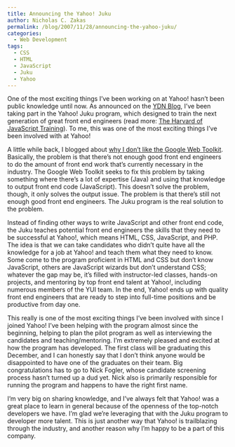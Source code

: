 ```yaml
---
title: Announcing the Yahoo! Juku
author: Nicholas C. Zakas
permalink: /blog/2007/11/28/announcing-the-yahoo-juku/
categories:
  - Web Development
tags:
  - CSS
  - HTML
  - JavaScript
  - Juku
  - Yahoo
---
```

One of the most exciting things I&#8217;ve been working on at Yahoo! hasn&#8217;t been public knowledge until now. As announced on the <a title="Yahoo! Developer Network Blog" rel="external" href="http://developer.yahoo.com/blog">YDN Blog</a>, I&#8217;ve been taking part in the Yahoo! Juku program, which designed to train the next generation of great front end engineers (read more: <a title="The Harvard of JavaScript Training" rel="external" href="http://developer.yahoo.net/blog/archives/2007/11/the_harvard_of.html">The Harvard of JavaScript Training</a>). To me, this was one of the most exciting things I&#8217;ve been involved with at Yahoo!

A little while back, I blogged about <a title="Why I don't like the Google Web Toolkit" rel="internal" href="http://rds.yahoo.com/_ylt=A0oGkwmw.k1HxVgBlSpXNyoA;_ylu=X3oDMTE4c3RrOHU5BHNlYwNzcgRwb3MDMQRjb2xvA3NrMQR2dGlkA0gwNDhfODIEbANXUzE-/SIG=11voi36oa/EXP=1196379184/**http%3a//www.nczonline.net/archive/2007/9/478">why I don&#8217;t like the Google Web Toolkit</a>. Basically, the problem is that there&#8217;s not enough good front end engineers to do the amount of front end work that&#8217;s currently necessary in the industry. The Google Web Toolkit seeks to fix this problem by taking something where there&#8217;s a lot of expertise (Java) and using that knowledge to output front end code (JavaScript). This doesn&#8217;t solve the problem, though, it only solves the output issue. The problem is that there&#8217;s still not enough good front end engineers. The Juku program is the real solution to the problem.

Instead of finding other ways to write JavaScript and other front end code, the Juku teaches potential front end engineers the skills that they need to be successful at Yahoo!, which means HTML, CSS, JavaScript, and PHP. The idea is that we can take candidates who didn&#8217;t quite have all the knowledge for a job at Yahoo! and teach them what they need to know. Some come to the program proficient in HTML and CSS but don&#8217;t know JavaScript, others are JavaScript wizards but don&#8217;t understand CSS; whatever the gap may be, it&#8217;s filled with instructor-led classes, hands-on projects, and mentoring by top front end talent at Yahoo!, including numerous members of the YUI team. In the end, Yahoo! ends up with quality front end engineers that are ready to step into full-time positions and be productive from day one.

This really is one of the most exciting things I&#8217;ve been involved with since I joined Yahoo! I&#8217;ve been helping with the program almost since the beginning, helping to plan the pilot program as well as interviewing the candidates and teaching/mentoring. I&#8217;m extremely pleased and excited at how the program has developed. The first class will be graduating this December, and I can honestly say that I don&#8217;t think anyone would be disappointed to have one of the graduates on their team. Big congratulations has to go to Nick Fogler, whose candidate screening process hasn&#8217;t turned up a dud yet. Nick also is primarily responsible for running the program and happens to have the right first name.

I&#8217;m very big on sharing knowledge, and I&#8217;ve always felt that Yahoo! was a great place to learn in general because of the openness of the top-notch developers we have. I&#8217;m glad we&#8217;re leveraging that with the Juku program to developer more talent. This is just another way that Yahoo! is trailblazing through the industry, and another reason why I&#8217;m happy to be a part of this company.
